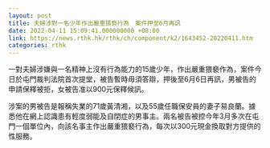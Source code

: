 ```yaml
---
layout: post
title: 夫婦涉對一名少年作出嚴重猥褻行為　案件押至6月再訊
date: 2022-04-11 15:09:41.000000000 +08:00
link: https://news.rthk.hk/rthk/ch/component/k2/1643452-20220411.htm
categories: rthk
---
```


一對夫婦涉嫌與一名精神上沒有行為能力的15歲少年，作出嚴重猥褻作為，案件今日於屯門裁判法院首次提堂，被告暫時毋須答辯，押後至6月6日再訊，男被告的申請保釋被拒，女被告准以900元保釋候訊。

涉案的男被告是報稱失業的71歲黃清湘，以及55歲任職保安員的妻子易良蘭。據悉他在網上認識患有輕度弱能及自閉症的男事主。兩名被告被控今年3月多次在屯門一個單位內，向該名事主作出嚴重猥褻行為，每次以300元現金換取對方提供的性服務。
